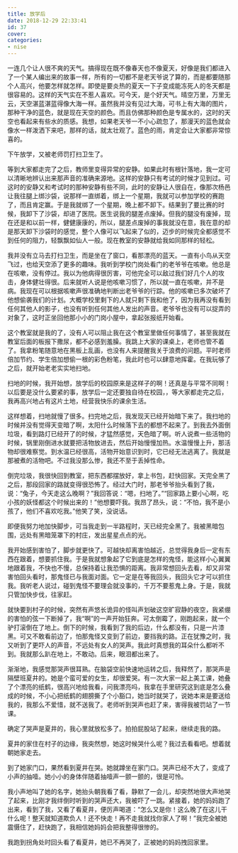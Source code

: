 ```yaml
---
title: 放学后
date: 2018-12-29 22:33:41
id: 37
cover: 
categories:
- nise
---
```


 一连几个让人很不爽的天气。搞得现在既不像春天也不像夏天，好像是我们都进入了一个某人编出来的故事一样，所有的一切都不是老天爷说了算的，而是都要随那个人高兴，他要怎样就怎样。即使是要炎热的夏天一下子变成能冻死人的冬天都是很容易的。这样的天气实在不惹人喜欢。可今天，是个好天气。晴空万里，万里无云，天空湛蓝湛蓝得像大海一样。虽然我并没有见过大海，可书上有大海的图片，那种干净的蓝色，就是现在天空的颜色。而且仿佛那种颜色是专属水的，这时的天空也看起来有些水的质感。我想，如果老天爷一不小心疏忽了，那漫天的蓝色就会像水一样泼洒下来吧，那样的话，就太壮观了。蓝色的雨，肯定会让大家都非常惊喜的。

 下午放学，又被老师罚打扫卫生了。

 等到大家都走完了之后，教师里变得异常的安静。如果此时有根针落地，我一定可以清晰地辨认出来那声音的准确来源地。这样的安静只有考试的时候才见到过。可这时的安静又和考试时的那种安静有些不同，此时的安静让人很自在，像那次杨邑让我往腿上绑沙袋，说那样一直绑着，绑上一个星期，我就可以参加学校的赛跑了，而且肯定赢。于是我就绑了一个星期，晚上都不卸下。结果到了要比赛的时候，我卸下了沙袋，却进了医院。医生说我的腿差点废掉。但我的腿没有废掉，现在还是和以前一样，健健康康的，所以，腿差点废掉的事我就没在意，我在意的却是那天卸下沙袋时的感觉，整个人像可以飞起来了似的，迈步的时候完全都感觉不到任何的阻力，轻飘飘如仙人一般。现在教室的安静就给我如同那样的轻松。

 我并没有立马去打扫卫生，而是坐在了窗口，看那漂亮的蓝天。一直有小鸟从天空飞过，也给天空添了更多的趣味。我听到学校门岗处看门的老爷爷在咳嗽。他总是在咳嗽，没有停过。我以为他病得很厉害，可他完全可以敌过我们好几个人的攻击，身体健壮得很。后来就听人说是他咳嗽习惯了，所以就一直在咳嗽，并不是病。我现在可以根据咳嗽声很准确地判断出老爷爷的行踪。他的咳嗽已多次破坏了他想偷袭我们的计划。大概学校里剩下的人就只剩下我和他了，因为我再没有看到任何其他人的影子，也没有听到任何其他人发出的声音。老爷爷也没有可以捉弄的对象了，这时正坐回他那小小的门岗小屋中，拿起张报纸开始看。

 这个教室就是我的了，没有人可以阻止我在这个教室里做任何事情了，甚至我就在教室后面的板报下撒尿，都不必感到羞臊。我跳上大家的课桌上，老师也管不着了。我拿粉笔随意地在黑板上乱画，也没有人来提醒我关于浪费的问题。平时老师倍加节约、学生倍加想偷一根的彩色粉笔，我此时也可以肆意地挥霍。在我玩够了之后，就开始老老实实地扫地。

 扫地的时候，我开始想，放学后的校园原来是这样子的啊！还真是与平常不同啊！以后要是没什么要紧的事，放学后一定还要独自待在校园，，等大家都走完之后，我再高兴地占有这片土地，经营我快乐的课余生活。

 这样想着，扫地就慢了很多。扫完地之后，我发现天已经开始暗下来了。我扫地的时候并没有觉得天变暗了啊，太阳什么时候落下去的都想不起来了。到我去外面倒垃圾，看到路灯已经开了的时候，才猛然感觉，天色暗了啊。听人说煮一些活物的时候，锅里刚倒进水就要把活物放进去，然后开始慢慢加热。水温慢慢上升，那活物却很难察觉。到水温已经很高，活物开始意识到时，它已经无法逃离了。我就是那被煮的活物吧。不过我没那么惨，我还不至于丢掉性命。

 倒完垃圾，我很快回到教室，把东西都摆放好，拿上书包，赶快回家。天完全黑了之后，那段回家的路就变得很恐怖了。经过大门时，那老爷爷抬头看到了我，说：“兔子，今天走这么晚啊？”我回答说：“嗯，扫地了。”“回家路上要小心啊，吃小孩的妖怪都这个时候出来的！”他想要吓我。我昂了昂头，说：“不怕，我不是小孩了，他们不喜欢吃我。”他笑了笑，没说话。

 即便我努力地加快脚步，可当我走到一半路程时，天已经完全黑了。我被黑暗包围，远处有黑暗笼罩下的村庄，发出星星点点的光。

 我开始感到害怕了，脚步就更快了。可越快却离害怕越近，总觉得我身后一定有东西在跟着，想要抓住我。于是我就想象起了它到底是怎样的鬼怪，能这样小心翼翼地跟着我，不快也不慢，总保持着让我恐惧的距离。我非常想回头去看，却又非常害怕回头看时，那鬼怪已与我面对面。它一定是在等我回头，我回头它才可以抓住我。我听老人说过，碰到鬼怪不要理会就没事的，千万不要惹鬼上身。于是，我就只管加快步伐，往家赶。

 就快要到村子的时候，突然有声悠长诡异的怪叫声划破这空旷寂静的夜空，我紧绷的害怕的弦一下断掉了，我“啊”的一声开始狂奔。可太倒霉了，刚跑起来，就一个驴打滚倒在了地上。倒下的时候，我看到了我的后边，什么都没有，只是一片漆黑。可又不敢看前边了，怕那鬼怪又变到了前边，要挡我的路。正在犹豫之时，我又听到了更吓人的声音，不远处有女人的哭声。我此时真想我的耳朵什么都听不到。我就那么趴在地上，不敢动。后来，眼泪都出来了。

 渐渐地，我感觉那哭声很耳熟。在脑袋空前快速地运转之后，我释然了，那哭声是隔壁班夏井的。她是个蛮可爱的女生，却很爱哭。有一次大家一起上美工课，她叠了个漂亮的纸鹤，很高兴地给我看，问我漂亮吗，我拿在手里研究这到底是怎么叠成的时候，不小心把纸鹤的翅膀撕了个小豁口，她当时就哭了，说她本来是要送给我的，我那么不爱惜，就不送我了。老师听到哭声也赶了来，害得我被罚站了一节课。

 确定了哭声是夏井的，我心里就放松多了。拍拍屁股站了起来，继续走我的路。

 夏井的家住在村子的边缘，我突然想，她这时候哭什么呢？我过去看看吧。想着就朝她家走去。

 到了她家门口，果然看到夏井在哭。她就蹲坐在家门口。哭声已经不大了，变成了小声的抽噎。她小小的身体伴随着抽噎声一颤一颤的，很是可怜。

 我小声地叫了她的名字，她抬头朝我看了看，静默了一会儿，却突然地很大声地哭了起来，比刚才我绊倒时听到的哭声还大，我被吓了一跳。紧接着，她的妈妈跑了出来，看到了我，又看了看夏井，便厉声喝道：“怎么又是你！这么晚了在这儿干什么呢！整天就知道欺负人！还不快走！再不走我就找你家人了啊！”我完全被她震慑住了，赶快跑了，我相信她妈妈会把我整得很惨的。

 我跑到拐角处时回头看了看夏井，她已不再哭了，正被她的妈妈拽回家里。
